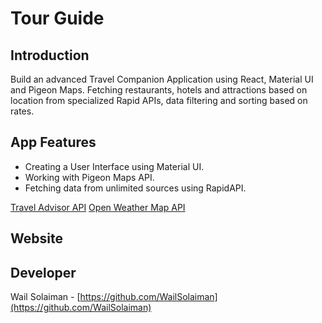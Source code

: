 # Tour Guide

## Introduction

Build an advanced Travel Companion Application using React, Material UI and Pigeon Maps. Fetching restaurants, hotels and attractions based on location from specialized Rapid APIs, data filtering and sorting based on rates.

## App Features

- Creating a User Interface using Material UI.
- Working with Pigeon Maps API.
- Fetching data from unlimited sources using RapidAPI.

[Travel Advisor API](https://rapidapi.com/apidojo/api/travel-advisor)
[Open Weather Map API](https://rapidapi.com/community/api/open-weather-map)

## Website

## Developer

Wail Solaiman - [https://github.com/WailSolaiman](https://github.com/WailSolaiman)
